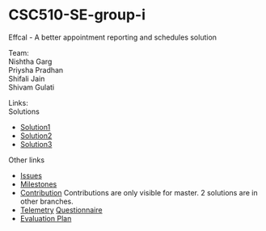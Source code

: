 # CSC510-SE-group-i  
  
  
Effcal - A better appointment reporting and schedules solution

Team:  
Nishtha Garg  
Priysha Pradhan  
Shifali Jain  
Shivam Gulati

Links:  
Solutions  

* [Solution1](https://github.com/shivamgulati1991/CSC510-SE-group-i/tree/master/Sol3_GS)
* [Solution2](https://github.com/shivamgulati1991/CSC510-SE-group-i/tree/and)
* [Solution3](https://github.com/shivamgulati1991/CSC510-SE-group-i/tree/JS)  

Other links

* [Issues](https://github.com/shivamgulati1991/CSC510-SE-group-i/issues)
* [Milestones](https://github.com/shivamgulati1991/CSC510-SE-group-i/milestones)
* [Contribution](https://github.com/shivamgulati1991/CSC510-SE-group-i/graphs/contributors)
  Contributions are only visible for master. 2 solutions are in other branches.  
* [Telemetry](https://github.com/shivamgulati1991/CSC510-SE-group-i/blob/master/Telemetry.pdf) [Questionnaire](https://github.com/shivamgulati1991/CSC510-SE-group-i/blob/master/Questionnaire.pdf)
* [Evaluation Plan](https://github.com/shivamgulati1991/CSC510-SE-group-i/blob/master/Evaluation.plan.pdf)

